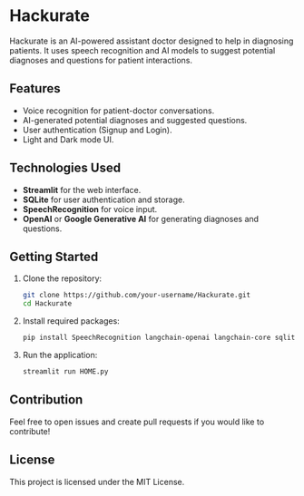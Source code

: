 # Hackurate  

Hackurate is an AI-powered assistant doctor designed to help in diagnosing patients. It uses speech recognition and AI models to suggest potential diagnoses and questions for patient interactions.

## Features  
- Voice recognition for patient-doctor conversations.  
- AI-generated potential diagnoses and suggested questions.  
- User authentication (Signup and Login).  
- Light and Dark mode UI.  

## Technologies Used  
- **Streamlit** for the web interface.  
- **SQLite** for user authentication and storage.  
- **SpeechRecognition** for voice input.  
- **OpenAI** or **Google Generative AI** for generating diagnoses and questions.  

## Getting Started  
1. Clone the repository:  
    ```bash
    git clone https://github.com/your-username/Hackurate.git
    cd Hackurate
    ```
2. Install required packages:  
    ```bash
    pip install SpeechRecognition langchain-openai langchain-core sqlite3

    ```
3. Run the application:  
    ```bash
    streamlit run HOME.py
    ```

## Contribution  
Feel free to open issues and create pull requests if you would like to contribute!

## License  
This project is licensed under the MIT License.
